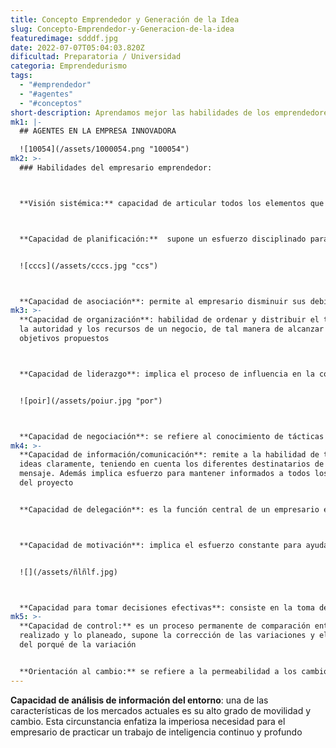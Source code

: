 ```yaml
---
title: Concepto Emprendedor y Generación de la Idea
slug: Concepto-Emprendedor-y-Generacion-de-la-idea
featuredimage: sdddf.jpg
date: 2022-07-07T05:04:03.820Z
dificultad: Preparatoria / Universidad
categoria: Emprendedurismo
tags:
  - "#emprendedor"
  - "#agentes"
  - "#conceptos"
short-description: Aprendamos mejor las habilidades de los emprendedores en este post
mk1: |-
  ## AGENTES EN LA EMPRESA INNOVADORA

  ![10054](/assets/1000054.png "100054")
mk2: >-
  ### Habilidades del empresario emprendedor:



  **Visión sistémica:** capacidad de articular todos los elementos que componen a negocio para tener una mejor calidad de toma de decisiones



  **Capacidad de planificación:**  supone un esfuerzo disciplinado para generar decisiones y acciones que definan y orienten un negocio, la definición de objetivos medibles, estrategias y planes de acción


  ![cccs](/assets/cccs.jpg "ccs")



  **Capacidad de asociación**: permite al empresario disminuir sus debilidades y apuntalar sus fortalezas a partir de la consolidación de una red de valor con diferentes actores como proveedores, clientes y competidores, entre otros
mk3: >-
  **Capacidad de organización**: habilidad de ordenar y distribuir el trabajo,
  la autoridad y los recursos de un negocio, de tal manera de alcanzar los
  objetivos propuestos



  **Capacidad de liderazgo**: implica el proceso de influencia en la conducta de otros para que voluntariamente adscriban a los objetivos del negocio


  ![poir](/assets/poiur.jpg "por")



  **Capacidad de negociación**: se refiere al conocimiento de tácticas y estrategias y la capacidad de llegar a acuerdos beneficiosos en diferentes escenarios de poder
mk4: >-
  **Capacidad de información/comunicación**: remite a la habilidad de transmitir
  ideas claramente, teniendo en cuenta los diferentes destinatarios de un
  mensaje. Además implica esfuerzo para mantener informados a todos los miembros
  del proyecto


  **Capacidad de delegación**: es la función central de un empresario e implica hacer cosas por intermedio de otras personas, de tal manera de poder concentrar su tiempo en actividades de gestión y planificación.



  **Capacidad de motivación**: implica el esfuerzo constante para ayudar a las personas a encontrar motivos que los inviten a sumarse al proyecto, alineando los objetivos personales a los del negocio


  ![](/assets/ñlñlf.jpg)



  **Capacidad para tomar decisiones efectivas**: consiste en la toma de decisiones de alta calidad en cuanto a objetividad y creatividad, pero también refiere a la capacidad de lograr una alta aceptación por parte de la gente que debe implementarla
mk5: >-
  **Capacidad de control:** es un proceso permanente de comparación entre lo
  realizado y lo planeado, supone la corrección de las variaciones y el análisis
  del porqué de la variación


  **Orientación al cambio:** se refiere a la permeabilidad a los cambios, incluyendo innovación y consideración del riesgo, además implica la capacidad de aprender y desaprender
---
```

**Capacidad de análisis de información del entorno**: una de las características de los mercados actuales es su alto grado de movilidad y cambio. Esta circunstancia enfatiza la imperiosa necesidad para el empresario de practicar un trabajo de inteligencia continuo y profundo